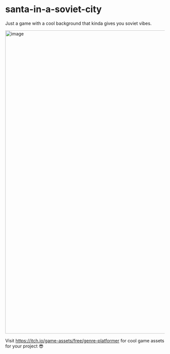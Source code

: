 # santa-in-a-soviet-city
Just a game with a cool background that kinda gives you soviet vibes.

<img width="959" alt="image" src="https://user-images.githubusercontent.com/87017227/217349165-dbb0412d-b7aa-4488-ad28-e42c982b49e6.png">

Visit https://itch.io/game-assets/free/genre-platformer for cool game assets for your project 😎
